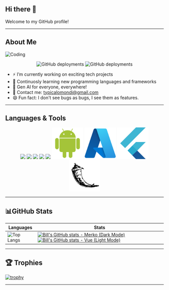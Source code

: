 ## Hi there 👋

Welcome to my GitHub profile!

---

## About Me
![Coding](https://github.com/user-attachments/assets/f69474ae-ce79-4bda-a579-3f516df094cf)
<p align="center">
  <img alt="GitHub deployments" src="https://img.shields.io/github/deployments/ABSphreak/readme-jokes/Production?label=Production&style=flat-square"/>
 <img alt="GitHub deployments" src="https://img.shields.io/github/deployments/ABSphreak/readme-jokes/Preview?label=Testing&style=flat-square"/>
</p>

- ⚡ I’m currently working on exciting tech projects
- 🌱 Continuosly learning new programming languages and frameworks
- 🤖 Gen AI for everyone, everywhere!
- 📧 Contact me: [typicalomondi@gmail.com](mailto:typicalomondi@gmail.com)
- 😄 Fun fact: I don't see bugs as bugs, I see them as features.

---

## Languages & Tools
<div align="center">
  <img src="https://user-images.githubusercontent.com/74038190/212257454-16e3712e-945a-4ca2-b238-408ad0bf87e6.gif" width="100">
  <img src="https://user-images.githubusercontent.com/74038190/212257472-08e52665-c503-4bd9-aa20-f5a4dae769b5.gif" width="100">
  <img src="https://user-images.githubusercontent.com/74038190/212257460-738ff738-247f-4445-a718-cdd0ca76e2db.gif" width="100">
  <img src="https://user-images.githubusercontent.com/74038190/212257467-871d32b7-e401-42e8-a166-fcfd7baa4c6b.gif" width="100">
  <img src="https://github.com/Anmol-Baranwal/Cool-GIFs-For-GitHub/assets/74038190/3c16d4f2-b757-4c70-8f42-43d5dddd2c36" width="100">
  <img src="https://raw.githubusercontent.com/devicons/devicon/master/icons/android/android-original.svg" width="100">
  <img src="https://raw.githubusercontent.com/devicons/devicon/master/icons/azure/azure-original.svg" width="100">
  <img src="https://raw.githubusercontent.com/devicons/devicon/master/icons/flutter/flutter-original.svg" width="100">
  <img src="https://raw.githubusercontent.com/devicons/devicon/master/icons/flask/flask-original.svg" width="100">
</div>

---


## 📊GitHub Stats  

|  Languages | Stats  |
|---|---|
| ![Top Langs](https://github-readme-stats.vercel.app/api/top-langs/?username=bjoseph23&size_weight=0.5&count_weight=0.5) | [![Bill's GitHub stats - Merko (Dark Mode)](https://github-readme-stats.vercel.app/api?username=bjoseph23&show_icons=true&theme=merko#gh-dark-mode-only)](https://github.com/anuraghazra/github-readme-stats#gh-dark-mode-only)  [![Bill's GitHub stats - Vue (Light Mode)](https://github-readme-stats.vercel.app/api?username=bjoseph23&show_icons=true&theme=vue#gh-light-mode-only)](https://github.com/anuraghazra/github-readme-stats#gh-light-mode-only) |

---

## 🏆 Trophies

[![trophy](https://github-profile-trophy.vercel.app/?username=bjoseph23&rank=-?&column=7&margin-w=15&margin-h=15)](https://github.com/bjoseph23/github-profile-trophy)

---


